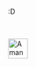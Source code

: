 :D
##
<div style="display: inline_block"><br>
<img align="center" alt="Amanda-Delphi" height-"30" width="40"  src="https://cdn.jsdelivr.net/gh/devicons/devicon@latest/icons/atom/atom-original.svg" />
          
</div>
